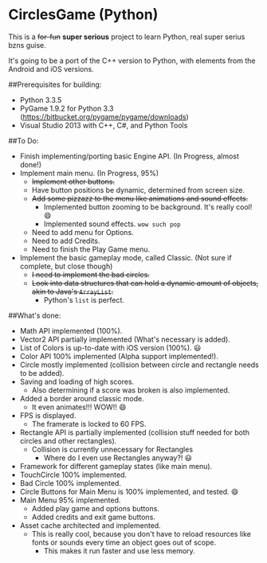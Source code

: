 CirclesGame (Python)
===========

This is a ~~for-fun~~ **super serious** project to learn Python, real super serius bzns guise.

It's going to be a port of the C++ version to Python, with elements from the Android and iOS versions.

##Prerequisites for building:
* Python 3.3.5
* PyGame 1.9.2 for Python 3.3 (https://bitbucket.org/pygame/pygame/downloads)
* Visual Studio 2013 with C++, C#, and Python Tools

##To Do:
* Finish implementing/porting basic Engine API. (In Progress, almost done!)
* Implement main menu. (In Progress, 95%)
	* ~~Implement other buttons.~~
	* Have button positions be dynamic, determined from screen size.
	* ~~Add some pizzazz to the menu like animations and sound effects.~~
		* Implemented button zooming to be background. It's really cool! :smile:
		* Implemented sound effects. `wow such pop`
	* Need to add menu for Options.
	* Need to add Credits.
	* Need to finish the Play Game menu.
* Implement the basic gameplay mode, called Classic. (Not sure if complete, but close though)
	* ~~I need to implement the bad circles.~~
	* ~~Look into data structures that can hold a dynamic amount of objects, akin to Java's `ArrayList`.~~
		* Python's `list` is perfect.

##What's done:
* Math API implemented (100%).
* Vector2 API partially implemented (What's necessary is added).
* List of Colors is up-to-date with iOS version (100%). :smiley:
* Color API 100% implemented (Alpha support implemented!).
* Circle mostly implemented (collision between circle and rectangle needs to be added).
* Saving and loading of high scores.
	* Also determining if a score was broken is also implemented.
* Added a border around classic mode.
	* It even animates!!! WOW!! :smile:
* FPS is displayed.
	* The framerate is locked to 60 FPS.
* Rectangle API is partially implemented (collision stuff needed for both circles and other rectangles).
	* Collision is currently unnecessary for Rectangles
		* Where do I even use Rectangles anyway?! :smiley:
* Framework for different gameplay states (like main menu).
* TouchCircle 100% implemented.
* Bad Circle 100% implemented.
* Circle Buttons for Main Menu is 100% implemented, and tested. :smile:
* Main Menu 95% implemented.
	* Added play game and options buttons.
	* Added credits and exit game buttons.
* Asset cache architected and implemented.
	* This is really cool, because you don't have to reload resources like fonts or sounds every time an object goes out of scope.
		* This makes it run faster and use less memory.

